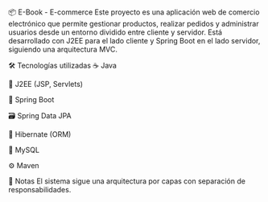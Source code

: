 📦 E-Book - E-commerce
Este proyecto es una aplicación web de comercio electrónico que permite gestionar productos, realizar pedidos y administrar usuarios desde un entorno dividido entre cliente y servidor.
Está desarrollado con J2EE para el lado cliente y Spring Boot en el lado servidor, siguiendo una arquitectura MVC.

🛠️ Tecnologías utilizadas
☕ Java

🧱 J2EE (JSP, Servlets)

🌱 Spring Boot

🗃️ Spring Data JPA

🔄 Hibernate (ORM)

🐬 MySQL

⚙️ Maven


📝 Notas
El sistema sigue una arquitectura por capas con separación de responsabilidades.


